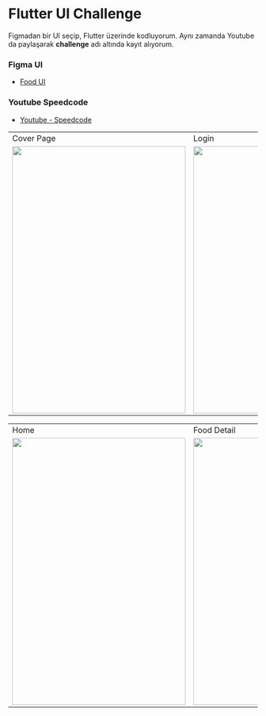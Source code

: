 # Flutter UI Challenge

Figmadan bir UI seçip, Flutter üzerinde kodluyorum. Aynı zamanda Youtube da paylaşarak **challenge** adı altında kayıt alıyorum.

### Figma UI
- [Food UI](https://www.figma.com/community/file/893381127703378146)

### Youtube Speedcode
- [Youtube - Speedcode](https://www.youtube.com/watch?v=Sr34icpO0HU&t=60s&ab_channel=Sena%C3%87elik)


<table>
  <tr>
    <td>Cover Page</td>
     <td>Login</td>
     <td>Signup</td>
    

  <tr>
    <td><img src="https://user-images.githubusercontent.com/48855691/165643445-a5036ee5-700f-40fb-bfb7-2ec5a24a5da1.png" width="350" height="540"></td>
    <td><img src="https://user-images.githubusercontent.com/48855691/165643458-baf3033e-4a69-4da6-976b-f33202f79653.png" width="350" height="540"></td>
    <td><img src="https://user-images.githubusercontent.com/48855691/165643461-22e3cef3-3f45-4916-b817-8380fbb1ee6d.png" height="540"></td>
   
 </table>



<table>
  <tr>
    <td>Home</td>
     <td>Food Detail</td>
     <td>Cart</td>
    

  <tr>
    <td><img src="https://user-images.githubusercontent.com/48855691/165643468-63a50b01-36f5-4129-9838-87b98fac4db3.png" width="350" height="540"></td>
    <td><img src="https://user-images.githubusercontent.com/48855691/165643471-cb7924cb-5560-4657-abf5-7ff19d1ea8d4.png" width="350" height="540"></td>
    <td><img src="https://user-images.githubusercontent.com/48855691/165643476-196ca542-1997-43d7-a586-8712b37f48d6.png" height="540"></td>
   
 </table>

